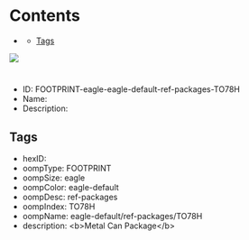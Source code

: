 



Contents
========

* [](#)
	* [Tags](#tags)
  
![][im]
# 

- ID: FOOTPRINT-eagle-eagle-default-ref-packages-TO78H
- Name: 
- Description: 

## Tags

- hexID: 
- oompType: FOOTPRINT
- oompSize: eagle
- oompColor: eagle-default
- oompDesc: ref-packages
- oompIndex: TO78H
- oompName: eagle-default/ref-packages/TO78H
- description: &lt;b&gt;Metal Can Package&lt;/b&gt;



[im]: image.png
